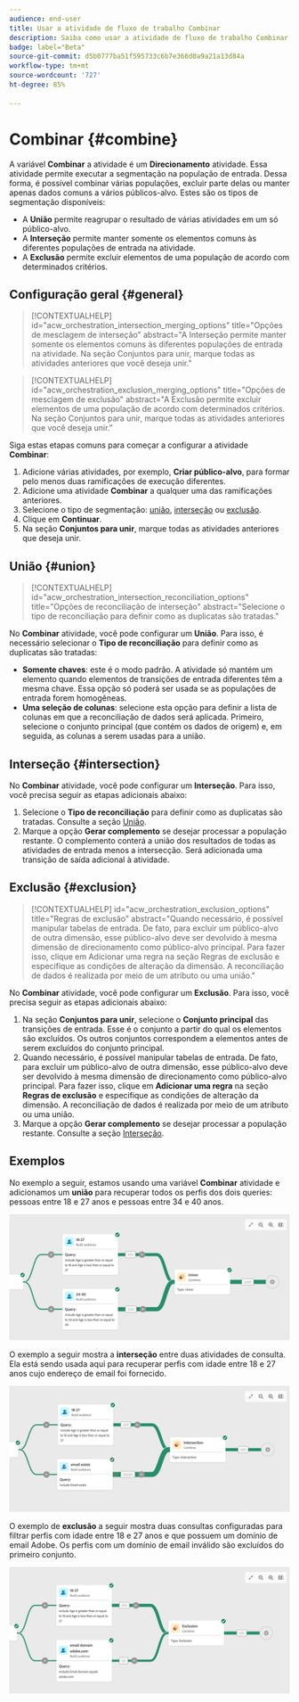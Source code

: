 ```yaml
---
audience: end-user
title: Usar a atividade de fluxo de trabalho Combinar
description: Saiba como usar a atividade de fluxo de trabalho Combinar
badge: label="Beta"
source-git-commit: d5b0777ba51f595733c6b7e366d0a9a21a13d84a
workflow-type: tm+mt
source-wordcount: '727'
ht-degree: 85%

---
```



# Combinar {#combine}

A variável **Combinar** a atividade é um **Direcionamento** atividade. Essa atividade permite executar a segmentação na população de entrada. Dessa forma, é possível combinar várias populações, excluir parte delas ou manter apenas dados comuns a vários públicos-alvo. Estes são os tipos de segmentação disponíveis:

<!--
The **Combine** activity can be placed after any other activity, but not at the beginning of the workflow. Any activity can be placed after the **Combine**.
-->

* A **União** permite reagrupar o resultado de várias atividades em um só público-alvo.
* A **Interseção** permite manter somente os elementos comuns às diferentes populações de entrada na atividade.
* A **Exclusão** permite excluir elementos de uma população de acordo com determinados critérios.

## Configuração geral {#general}

>[!CONTEXTUALHELP]
>id="acw_orchestration_intersection_merging_options"
>title="Opções de mesclagem de interseção"
>abstract="A Interseção permite manter somente os elementos comuns às diferentes populações de entrada na atividade. Na seção Conjuntos para unir, marque todas as atividades anteriores que você deseja unir."

>[!CONTEXTUALHELP]
>id="acw_orchestration_exclusion_merging_options"
>title="Opções de mesclagem de exclusão"
>abstract="A Exclusão permite excluir elementos de uma população de acordo com determinados critérios. Na seção Conjuntos para unir, marque todas as atividades anteriores que você deseja unir."

Siga estas etapas comuns para começar a configurar a atividade **Combinar**:

1. Adicione várias atividades, por exemplo, **Criar público-alvo**, para formar pelo menos duas ramificações de execução diferentes.
1. Adicione uma atividade **Combinar** a qualquer uma das ramificações anteriores.
1. Selecione o tipo de segmentação: [união](#union), [interseção](#intersection) ou [exclusão](#exclusion).
1. Clique em **Continuar**.
1. Na seção **Conjuntos para unir**, marque todas as atividades anteriores que deseja unir.

## União {#union}

>[!CONTEXTUALHELP]
>id="acw_orchestration_intersection_reconciliation_options"
>title="Opções de reconciliação de interseção"
>abstract="Selecione o tipo de reconciliação para definir como as duplicatas são tratadas."

No **Combinar** atividade, você pode configurar um **União**. Para isso, é necessário selecionar o **Tipo de reconciliação** para definir como as duplicatas são tratadas:

* **Somente chaves**: este é o modo padrão. A atividade só mantém um elemento quando elementos de transições de entrada diferentes têm a mesma chave. Essa opção só poderá ser usada se as populações de entrada forem homogêneas.
* **Uma seleção de colunas**: selecione esta opção para definir a lista de colunas em que a reconciliação de dados será aplicada. Primeiro, selecione o conjunto principal (que contém os dados de origem) e, em seguida, as colunas a serem usadas para a união.

## Interseção {#intersection}

No **Combinar** atividade, você pode configurar um **Interseção**. Para isso, você precisa seguir as etapas adicionais abaixo:

1. Selecione o **Tipo de reconciliação** para definir como as duplicatas são tratadas. Consulte a seção [União](#union).
1. Marque a opção **Gerar complemento** se desejar processar a população restante. O complemento conterá a união dos resultados de todas as atividades de entrada menos a intersecção. Será adicionada uma transição de saída adicional à atividade.

## Exclusão {#exclusion}

>[!CONTEXTUALHELP]
>id="acw_orchestration_exclusion_options"
>title="Regras de  exclusão"
>abstract="Quando necessário, é possível manipular tabelas de entrada. De fato, para excluir um público-alvo de outra dimensão, esse público-alvo deve ser devolvido à mesma dimensão de direcionamento como público-alvo principal. Para fazer isso, clique em Adicionar uma regra na seção Regras de exclusão e especifique as condições de alteração da dimensão. A reconciliação de dados é realizada por meio de um atributo ou uma união."

No **Combinar** atividade, você pode configurar um **Exclusão**. Para isso, você precisa seguir as etapas adicionais abaixo:

1. Na seção **Conjuntos para unir**, selecione o **Conjunto principal** das transições de entrada. Esse é o conjunto a partir do qual os elementos são excluídos. Os outros conjuntos correspondem a elementos antes de serem excluídos do conjunto principal.
1. Quando necessário, é possível manipular tabelas de entrada. De fato, para excluir um público-alvo de outra dimensão, esse público-alvo deve ser devolvido à mesma dimensão de direcionamento como público-alvo principal. Para fazer isso, clique em **Adicionar uma regra** na seção **Regras de exclusão** e especifique as condições de alteração da dimensão. A reconciliação de dados é realizada por meio de um atributo ou uma união.
1. Marque a opção **Gerar complemento** se desejar processar a população restante. Consulte a seção [Interseção](#intersection).

## Exemplos

No exemplo a seguir, estamos usando uma variável **Combinar** atividade e adicionamos um **união** para recuperar todos os perfis dos dois queries: pessoas entre 18 e 27 anos e pessoas entre 34 e 40 anos.

![](../assets/workflow-union-example.png)

O exemplo a seguir mostra a **interseção** entre duas atividades de consulta. Ela está sendo usada aqui para recuperar perfis com idade entre 18 e 27 anos cujo endereço de email foi fornecido.

![](../assets/workflow-intersection-example.png)

O exemplo de **exclusão** a seguir mostra duas consultas configuradas para filtrar perfis com idade entre 18 e 27 anos e que possuem um domínio de email Adobe. Os perfis com um domínio de email inválido são excluídos do primeiro conjunto.

![](../assets/workflow-exclusion-example.png)


